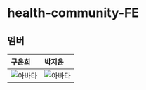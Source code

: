 # health-community-FE

## 멤버

| 구윤희                                                    | 박지윤                                                       |
| :-------------------------------------------------------- | :----------------------------------------------------------- |
| ![아바타](https://avatars.githubusercontent.com/Yuni0221) | ![아바타](https://avatars.githubusercontent.com/OrangeChick) |
